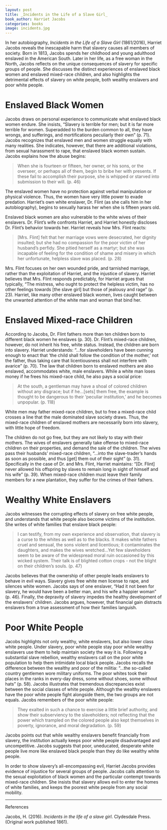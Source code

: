 ```yaml
---
layout: post
title: _Incidents in the Life of a Slave Girl_
book_author: Harriet Jacobs
categories: books
image: incidents.jpg
---
```



In her autobiography, _Incidents in the Life of a Slave Girl_ (1861/2016), Harriet Jacobs reveals the inescapable harm that slavery causes all members of society. Born in 1813, Jacobs spends her childhood and young adulthood enslaved in the American South. Later in her life, as a free woman in the North, Jacobs reflects on the unique consequences of slavery for specific groups of people. She discusses the distinct experiences of enslaved black women and enslaved mixed-race children, and also highlights the detrimental effects of slavery on white people, both wealthy enslavers and poor white people.

# Enslaved Black Women

Jacobs draws on personal experience to communicate what enslaved black women endure. She insists, “Slavery is terrible for men; but it is far more terrible for women. Superadded to the burden common to all, they have wrongs, and sufferings, and mortifications peculiarly their own” (p. 71). Jacobs recognizes that enslaved men and women struggle equally with many realities. She indicates, however, that there are additional violations, from sexual harassment to rape, that enslaved black women sustain. Jacobs explains how the abuse begins:

> When she is fourteen or fifteen, her owner, or his sons, or the overseer, or perhaps all of them, begin to bribe her with presents. If these fail to accomplish their purpose, she is whipped or starved into submission to their will. (p. 46)

The enslaved women have no protection against verbal manipulation or physical violence. Thus, the women have very little power to evade predation. Harriet’s own white enslaver, Dr. Flint (as she calls him in her autobiography), begins to sexually harass her when she is fifteen years old.

Enslaved black women are also vulnerable to the white wives of their enslavers. Dr. Flint’s wife confronts Harriet, and Harriet honestly discloses Dr. Flint’s behavior towards her. Harriet reveals how Mrs. Flint reacts:

> [Mrs. Flint] felt that her marriage vows were desecrated, her dignity insulted; but she had no compassion for the poor victim of her husband’s perfidy. She pitied herself as a martyr; but she was incapable of feeling for the condition of shame and misery in which her unfortunate, helpless slave was placed. (p. 28)

Mrs. Flint focuses on her own wounded pride, and tarnished marriage, rather than the exploitation of Harriet, and the injustice of slavery. Harriet believes that Mrs. Flint responds predictably, for Harriet argues that typically, “The mistress, who ought to protect the helpless victim, has no other feelings towards [the slave girl] but those of jealousy and rage” (p. 23). Harriet, like many other enslaved black women, lives caught between the unwanted attention of the white man and woman that bind her.


# Enslaved Mixed-race Children

According to Jacobs, Dr. Flint fathers more than ten children born to different black women he enslaves (p. 30). Dr. Flint’s mixed-race children, however, do not inherit his free, white status. Instead, the children are born into slavery. Harriet understands: “…for slaveholders have been cunning enough to enact that ‘the child shall follow the condition of the mother,’ not the father, thus taking care that licentiousness shall not interfere with avarice” (p. 70). The law that children born to enslaved mothers are also enslaved, accommodates white, male enslavers. While a white man loses money if he frees his mixed-race child, he also pays a social price:

> At the south, a gentleman may have a shoal of colored children without any disgrace; but if he…[sets] them free, the example is thought to be dangerous to their ‘peculiar institution,’ and he becomes unpopular. (p. 118)

White men may father mixed-race children, but to free a mixed-race child crosses a line that the male dominated slave society draws. Thus, the mixed-race children of enslaved mothers are necessarily born into slavery, with little hope of freedom. 

The children do not go free, but they are not likely to stay with their mothers. The wives of enslavers generally take offense to mixed-race children on their properties, and demand the sale of the children. The wives pass their husbands’ mixed-race children, “…into the slave-trader’s hands as soon as possible, and thus [get] them out of their sight” (p. 31). Specifically in the case of Dr. and Mrs. Flint, Harriet maintains: “[Dr. Flint] never allowed his offspring by slaves to remain long in sight of himself and his wife” (p. 39). When mixed-race children must leave their family members for a new plantation, they suffer for the crimes of their fathers.

# Wealthy White Enslavers

Jacobs witnesses the corrupting effects of slavery on free white people, and understands that white people also become victims of the institution. She writes of white families that enslave black people:

> I can testify, from my own experience and observation, that slavery is a curse to the whites as well as to the blacks. It makes white fathers cruel and sensual, the sons violent and licentious; it contaminates the daughters, and makes the wives wretched...Yet few slaveholders seem to be aware of the widespread moral ruin occasioned by this wicked system. Their talk is of blighted cotton crops - not the blight on their children’s souls. (p. 47)

Jacobs believes that the ownership of other people leads enslavers to behave in evil ways. Slavery gives free white men license to rape, and silences white women. Jacobs says of one enslaver, “Had it not been for slavery, he would have been a better man, and his wife a happier woman” (p. 46). Finally, the depravity of slavery impedes the healthy development of the enslavers’ children. Jacobs argues, however, that financial gain distracts enslavers from a true assessment of how their families languish.

# Poor White People

Jacobs highlights not only wealthy, white enslavers, but also lower class white people. Under slavery, poor white people stay poor while wealthy enslavers use them to help maintain society the way it is. Following a substantial slave rebellion, wealthy enslavers call on the poor white population to help them intimidate local black people. Jacobs recalls the difference between the wealthy and poor of the militia: “...the so-called country gentlemen wore military uniforms. The poor whites took their places in the ranks in every-day dress, some without shoes, some without hats” (p. 58). Jacobs illustrates that tremendous discrepancies exist between the social classes of white people. Although the wealthy enslavers have the poor white people fight alongside them, the two groups are not equals. Jacobs remembers of the poor white people: 

> They exalted in such a chance to exercise a little brief authority, and show their subserviency to the slaveholders; not reflecting that the power which trampled on the colored people also kept themselves in poverty, ignorance, and moral degradation. (p. 59)

Jacobs points out that while wealthy enslavers benefit financially from slavery, the institution actually keeps poor white people disadvantaged and uncompetitive. Jacobs suggests that poor, uneducated, desperate white people live more like enslaved black people than they do like wealthy white people. 

In order to show slavery’s all-encompassing evil, Harriet Jacobs provides evidence of injustice for several groups of people. Jacobs calls attention to the sexual exploitation of black women and the particular contempt towards mixed-race children. She insists that slavery allows evil to enter the homes of white families, and keeps the poorest white people from any social mobility.

---
References

Jacobs, H. (2016). _Incidents in the life of a slave girl_. Clydesdale Press. (Original work published 1861).
